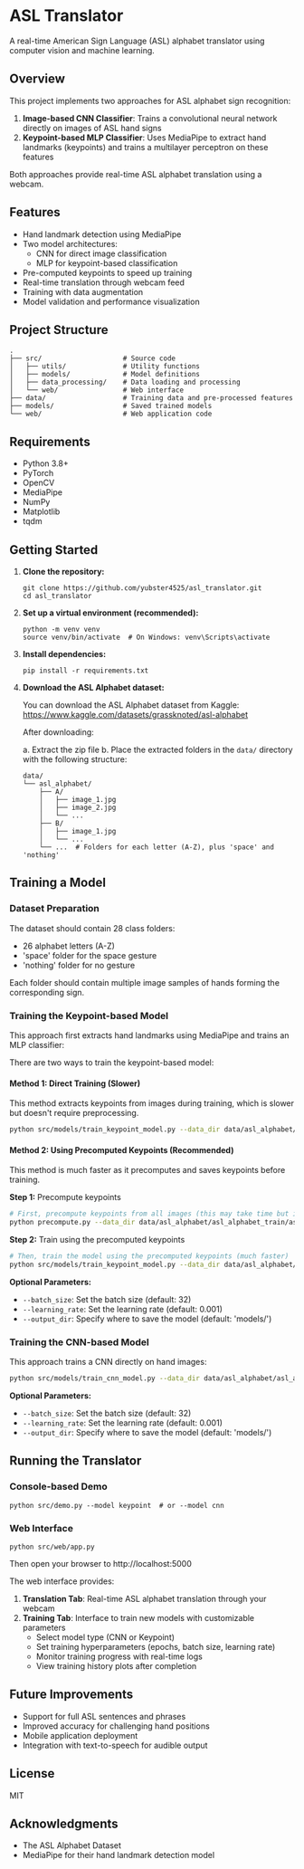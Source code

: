 # ASL Translator

A real-time American Sign Language (ASL) alphabet translator using computer vision and machine learning.

## Overview

This project implements two approaches for ASL alphabet sign recognition:

1. **Image-based CNN Classifier**: Trains a convolutional neural network directly on images of ASL hand signs
2. **Keypoint-based MLP Classifier**: Uses MediaPipe to extract hand landmarks (keypoints) and trains a multilayer perceptron on these features

Both approaches provide real-time ASL alphabet translation using a webcam.

## Features

- Hand landmark detection using MediaPipe
- Two model architectures:
  - CNN for direct image classification
  - MLP for keypoint-based classification
- Pre-computed keypoints to speed up training
- Real-time translation through webcam feed
- Training with data augmentation
- Model validation and performance visualization

## Project Structure

```
.
├── src/                    # Source code
│   ├── utils/              # Utility functions
│   ├── models/             # Model definitions
│   ├── data_processing/    # Data loading and processing
│   └── web/                # Web interface
├── data/                   # Training data and pre-processed features
├── models/                 # Saved trained models
└── web/                    # Web application code
```

## Requirements

- Python 3.8+
- PyTorch
- OpenCV
- MediaPipe
- NumPy
- Matplotlib
- tqdm

## Getting Started

1. **Clone the repository:**
   ```
   git clone https://github.com/yubster4525/asl_translator.git
   cd asl_translator
   ```

2. **Set up a virtual environment (recommended):**
   ```
   python -m venv venv
   source venv/bin/activate  # On Windows: venv\Scripts\activate
   ```

3. **Install dependencies:**
   ```
   pip install -r requirements.txt
   ```

4. **Download the ASL Alphabet dataset:**
   
   You can download the ASL Alphabet dataset from Kaggle:
   https://www.kaggle.com/datasets/grassknoted/asl-alphabet

   After downloading:
   
   a. Extract the zip file
   b. Place the extracted folders in the `data/` directory with the following structure:
   
   ```
   data/
   └── asl_alphabet/
       ├── A/
       │   ├── image_1.jpg
       │   ├── image_2.jpg
       │   └── ...
       ├── B/
       │   ├── image_1.jpg
       │   └── ...
       └── ...  # Folders for each letter (A-Z), plus 'space' and 'nothing'
   ```

## Training a Model

### Dataset Preparation

The dataset should contain 28 class folders:
- 26 alphabet letters (A-Z)
- 'space' folder for the space gesture
- 'nothing' folder for no gesture

Each folder should contain multiple image samples of hands forming the corresponding sign.

### Training the Keypoint-based Model

This approach first extracts hand landmarks using MediaPipe and trains an MLP classifier:

There are two ways to train the keypoint-based model:

#### Method 1: Direct Training (Slower)

This method extracts keypoints from images during training, which is slower but doesn't require preprocessing.

```bash
python src/models/train_keypoint_model.py --data_dir data/asl_alphabet/asl_alphabet_train/asl_alphabet_train --epochs 20
```

#### Method 2: Using Precomputed Keypoints (Recommended)

This method is much faster as it precomputes and saves keypoints before training.

**Step 1:** Precompute keypoints
```bash
# First, precompute keypoints from all images (this may take time but is a one-time operation)
python precompute.py --data_dir data/asl_alphabet/asl_alphabet_train/asl_alphabet_train --output_file data/precomputed_keypoints.npz
```

**Step 2:** Train using the precomputed keypoints
```bash
# Then, train the model using the precomputed keypoints (much faster)
python src/models/train_keypoint_model.py --data_dir data/asl_alphabet/asl_alphabet_train/asl_alphabet_train --precomputed_keypoints data/precomputed_keypoints.npz --epochs 20
```

**Optional Parameters:**
- `--batch_size`: Set the batch size (default: 32)
- `--learning_rate`: Set the learning rate (default: 0.001)
- `--output_dir`: Specify where to save the model (default: 'models/')

### Training the CNN-based Model

This approach trains a CNN directly on hand images:

```bash
python src/models/train_cnn_model.py --data_dir data/asl_alphabet/asl_alphabet_train/asl_alphabet_train --epochs 20
```

**Optional Parameters:**
- `--batch_size`: Set the batch size (default: 32)
- `--learning_rate`: Set the learning rate (default: 0.001)
- `--output_dir`: Specify where to save the model (default: 'models/')

## Running the Translator

### Console-based Demo

```
python src/demo.py --model keypoint  # or --model cnn
```

### Web Interface

```
python src/web/app.py
```

Then open your browser to http://localhost:5000

The web interface provides:

1. **Translation Tab**: Real-time ASL alphabet translation through your webcam
2. **Training Tab**: Interface to train new models with customizable parameters
   - Select model type (CNN or Keypoint)
   - Set training hyperparameters (epochs, batch size, learning rate)
   - Monitor training progress with real-time logs
   - View training history plots after completion

## Future Improvements

- Support for full ASL sentences and phrases
- Improved accuracy for challenging hand positions
- Mobile application deployment
- Integration with text-to-speech for audible output

## License

MIT

## Acknowledgments

- The ASL Alphabet Dataset
- MediaPipe for their hand landmark detection model